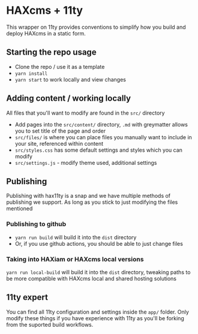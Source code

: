 # HAXcms + 11ty
This wrapper on 11ty provides conventions to simplify how you build and deploy HAXcms in a static form.

## Starting the repo usage
- Clone the repo / use it as a template
- `yarn install`
- `yarn start` to work locally and view changes

## Adding content / working locally
All files that you'll want to modify are found in the `src/` directory
- Add pages into the `src/content/` directory, `.md` with greymatter allows you to set title of the page and order
- `src/files/` is where you can place files you manually want to include in your site, referenced within content
- `src/styles.css` has some default settings and styles which you can modify
- `src/settings.js` - modify theme used, additional settings

## Publishing
Publishing with hax11ty is a snap and we have multiple methods of publishing we support. As long as you stick to just modifying the files mentioned

### Publishing to github
- `yarn run build` will build it into the `dist` directory
- Or, if you use github actions, you should be able to just change files

### Taking into HAXiam or HAXcms local versions
`yarn run local-build` will build it into the `dist` directory, tweaking paths to be more compatible with HAXcms local and shared hosting solutions

## 11ty expert
You can find all 11ty configuration and settings inside the `app/` folder. Only modify these things if you have experience with 11ty as you'll be forking from the suported build workflows.